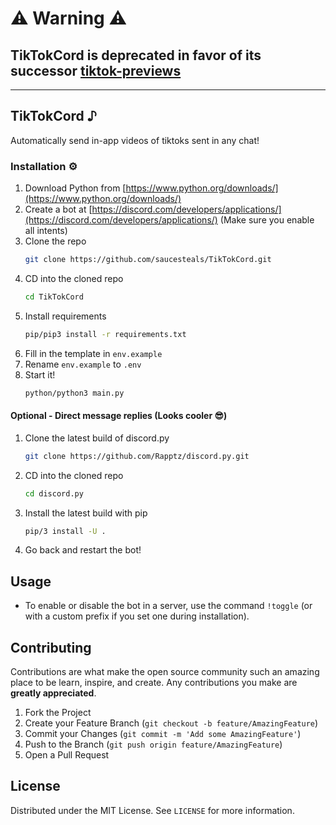 # ⚠️ Warning ⚠️
## TikTokCord is **deprecated** in favor of its successor [tiktok-previews](https://github.com/saucesteals/tiktok-previews)
---
## TikTokCord ♪
Automatically send in-app videos of tiktoks sent in any chat!

### Installation ⚙️

1. Download Python from [https://www.python.org/downloads/](https://www.python.org/downloads/)
2. Create a bot at [https://discord.com/developers/applications/](https://discord.com/developers/applications/) (Make sure you enable all intents)
3. Clone the repo
   ```sh
   git clone https://github.com/saucesteals/TikTokCord.git
   ```
4. CD into the cloned repo
   ```sh
   cd TikTokCord
   ```
5. Install requirements
   ```sh
   pip/pip3 install -r requirements.txt
   ```
6. Fill in the template in `env.example`
7. Rename `env.example` to `.env`
8. Start it!
   ```sh
   python/python3 main.py
   ```


#### Optional - Direct message replies (Looks cooler 😎)
1. Clone the latest build of discord.py
   ```sh
   git clone https://github.com/Rapptz/discord.py.git
   ```
2. CD into the cloned repo
   ```sh
   cd discord.py
   ```
3. Install the latest build with pip
   ```sh
   pip/3 install -U .
   ```
4. Go back and restart the bot!


## Usage

* To enable or disable the bot in a server, use the command `!toggle` (or with a custom prefix if you set one during installation).

## Contributing

Contributions are what make the open source community such an amazing place to be learn, inspire, and create. Any contributions you make are **greatly appreciated**.

1. Fork the Project
2. Create your Feature Branch (`git checkout -b feature/AmazingFeature`)
3. Commit your Changes (`git commit -m 'Add some AmazingFeature'`)
4. Push to the Branch (`git push origin feature/AmazingFeature`)
5. Open a Pull Request


## License

Distributed under the MIT License. See `LICENSE` for more information.
